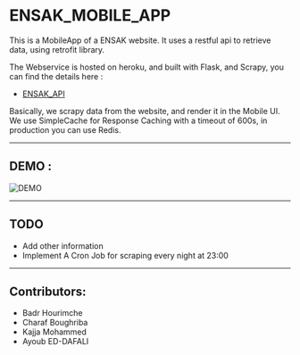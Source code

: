 # ENSAK_MOBILE_APP 

This is a MobileApp of a ENSAK website. 
It uses a restful api to retrieve data, using retrofit library. 

The Webservice is hosted on heroku, and built with Flask, and Scrapy, you can find the details here : 
 * [ENSAK_API](https://github.com/ayoubensalem/ENSAK_API)

Basically, we scrapy data from the website, and render it in the Mobile UI. 
We use SimpleCache for Response Caching with a timeout of 600s, in production you can use Redis.

---

## DEMO : 

![DEMO](https://github.com/ayoubensalem/ENSAKenitra/blob/master/demo/anim.gif)

---

## TODO 

 * Add other information 
 * Implement A Cron Job for scraping every night at 23:00

--- 

## Contributors:

 * Badr Hourimche
 * Charaf Boughriba 
 * Kajja Mohammed 
 * Ayoub ED-DAFALI



